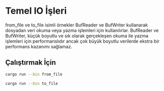 # Temel IO İşleri

from_file ve to_file isimli örnekler BufReader ve BufWriter kullanarak dosyadan veri okuma veya yazma işlemleri için kullanılırlar. BufReader ve BufWriter, küçük boyutlu ve sık olarak gerçekleşen okuma ile yazma işlemleri için performanslıdır ancak çok büyük boyutlu verilerde ekstra bir performans kazanımı sağlamaz.

## Çalıştırmak İçin

```bash
cargo run --bin from_file

cargo run --bin to_file
```